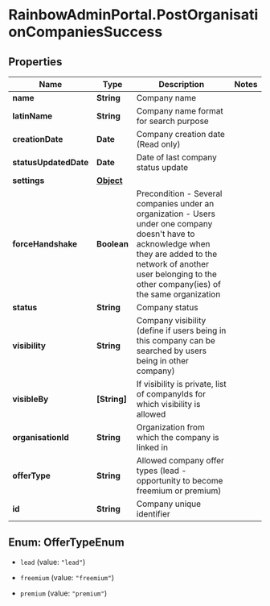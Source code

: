 # RainbowAdminPortal.PostOrganisationCompaniesSuccess

## Properties

Name | Type | Description | Notes
------------ | ------------- | ------------- | -------------
**name** | **String** | Company name | 
**latinName** | **String** | Company name format for search purpose | 
**creationDate** | **Date** | Company creation date (Read only) | 
**statusUpdatedDate** | **Date** | Date of last company status update | 
**settings** | [**Object**](.md) |  | 
**forceHandshake** | **Boolean** | Precondition - Several companies under an organization - Users under one company doesn&#39;t have to acknowledge when they are added to the network of another user belonging to the other company(ies) of the same organization | 
**status** | **String** | Company status | 
**visibility** | **String** | Company visibility (define if users being in this company can be searched by users being in other company) | 
**visibleBy** | **[String]** | If visibility is private, list of companyIds for which visibility is allowed | 
**organisationId** | **String** | Organization from which the company is linked in | 
**offerType** | **String** | Allowed company offer types (lead - opportunity to become freemium or premium) | 
**id** | **String** | Company unique identifier | 



## Enum: OfferTypeEnum


* `lead` (value: `"lead"`)

* `freemium` (value: `"freemium"`)

* `premium` (value: `"premium"`)




